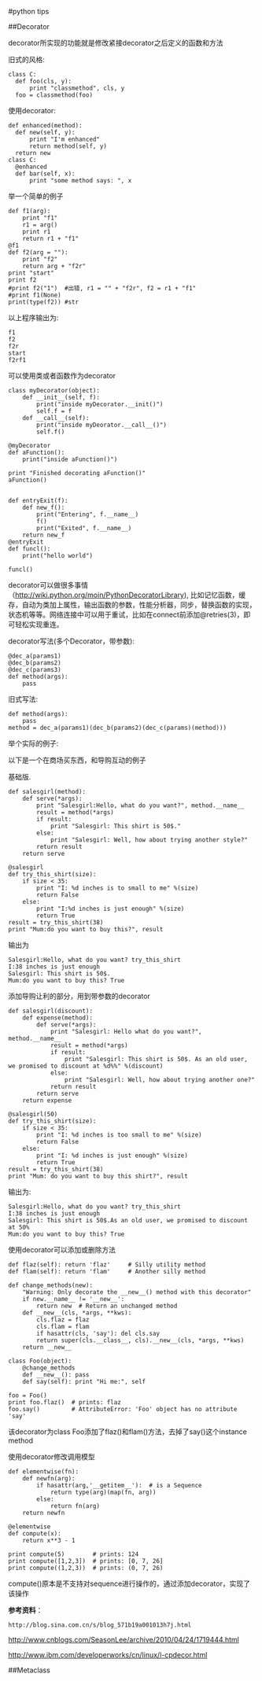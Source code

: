 #python tips

##Decorator

decorator所实现的功能就是修改紧接decorator之后定义的函数和方法

旧式的风格:

    class C:
      def foo(cls, y):
          print "classmethod", cls, y
      foo = classmethod(foo)

使用decorator:

    def enhanced(method):
      def new(self, y):
          print "I'm enhanced"
          return method(self, y)
      return new
    class C:
      @enhanced
      def bar(self, x):
          print "some method says: ", x

举一个简单的例子

    def f1(arg):
        print "f1"
        r1 = arg()
        print r1
        return r1 + "f1"
    @f1
    def f2(arg = ""):
        print "f2"
        return arg + "f2r"
    print "start"
    print f2
    #print f2("1")  #出错, r1 = "" + "f2r", f2 = r1 + "f1"
    #print f1(None)
    print(type(f2)) #str

以上程序输出为:

    f1
    f2
    f2r
    start
    f2rf1

可以使用类或者函数作为decorator

    class myDecorator(object):
        def __init__(self, f):
            print("inside myDecorator.__init()")
            self.f = f
        def __call__(self):
            print("inside myDeorator.__call__()")
            self.f()

    @myDecorator
    def aFunction():
        print("inside aFunction()")

    print "Finished decorating aFunction()"
    aFunction()

`````
`````
    def entryExit(f):
        def new_f():
            print("Entering", f.__name__)
            f()
            print("Exited", f.__name__)
        return new_f
    @entryExit
    def funcl():
        print("hello world")

    funcl()

decorator可以做很多事情（http://wiki.python.org/moin/PythonDecoratorLibrary), 比如记忆函数，缓存，自动为类加上属性，输出函数的参数，性能分析器，同步，替换函数的实现，状态机等等。网络连接中可以用于重试，比如在connect前添加@retries(3)，即可轻松实现重连。

decorator写法(多个Decorator，带参数):

    @dec_a(params1)
    @dec_b(params2)
    @dec_c(params3)
    def method(args):
        pass

旧式写法:

    def method(args):
        pass
    method = dec_a(params1)(dec_b(params2)(dec_c(params)(method)))

举个实际的例子:

以下是一个在商场买东西，和导购互动的例子

基础版.

    def salesgirl(method):
        def serve(*args):
            print "Salesgirl:Hello, what do you want?", method.__name__
            result = method(*args)
            if result:
                print "Salesgirl: This shirt is 50$."
            else:
                print "Salesgirl: Well, how about trying another style?"
            return result
        return serve

    @salesgirl
    def try_this_shirt(size):
        if size < 35:
            print "I: %d inches is to small to me" %(size)
            return False
        else:
            print "I:%d inches is just enough" %(size)
            return True
    result = try_this_shirt(38)
    print "Mum:do you want to buy this?", result

输出为

    Salesgirl:Hello, what do you want? try_this_shirt
    I:38 inches is just enough
    Salesgirl: This shirt is 50$.
    Mum:do you want to buy this? True

添加导购让利的部分，用到带参数的decorator

    def salesgirl(discount):
        def expense(method):
            def serve(*args):
                print "Salesgirl: Hello what do you want?", method.__name__
                result = method(*args)
                if result:
                    print "Salesgirl: This shirt is 50$. As an old user, we promised to discount at %d%%" %(discount)
                else:
                    print "Salesgirl: Well, how about trying another one?"
                return result
            return serve
        return expense

    @salesgirl(50)
    def try_this_shirt(size):
        if size < 35:
            print "I: %d inches is too small to me" %(size)
            return False
        else:
            print "I: %d inches is just enough" %(size)
            return True
    result = try_this_shirt(38)
    print "Mum: do you want to buy this shirt?", result

输出为:

    Salesgirl:Hello, what do you want? try_this_shirt
    I:38 inches is just enough
    Salesgirl: This shirt is 50$.As an old user, we promised to discount at 50%
    Mum:do you want to buy this? True

使用decorator可以添加或删除方法

    def flaz(self): return 'flaz'     # Silly utility method
    def flam(self): return 'flam'     # Another silly method

    def change_methods(new):
        "Warning: Only decorate the __new__() method with this decorator"
        if new.__name__ != '__new__':
            return new  # Return an unchanged method
        def __new__(cls, *args, **kws):
            cls.flaz = flaz
            cls.flam = flam
            if hasattr(cls, 'say'): del cls.say
            return super(cls.__class__, cls).__new__(cls, *args, **kws)
        return __new__

    class Foo(object):
        @change_methods
        def __new__(): pass
        def say(self): print "Hi me:", self

    foo = Foo()
    print foo.flaz()  # prints: flaz
    foo.say()         # AttributeError: 'Foo' object has no attribute 'say'

该decorator为class Foo添加了flaz()和flam()方法，去掉了say()这个instance method

使用decorator修改调用模型

    def elementwise(fn):
        def newfn(arg):
            if hasattr(arg,'__getitem__'):  # is a Sequence
                return type(arg)(map(fn, arg))
            else:
                return fn(arg)
        return newfn

    @elementwise
    def compute(x):
        return x**3 - 1

    print compute(5)        # prints: 124
    print compute([1,2,3])  # prints: [0, 7, 26]
    print compute((1,2,3))  # prints: (0, 7, 26)

compute()原本是不支持对sequence进行操作的，通过添加decorator，实现了该操作


**参考资料**：

`http://blog.sina.com.cn/s/blog_571b19a001013h7j.html`

http://www.cnblogs.com/SeasonLee/archive/2010/04/24/1719444.html

http://www.ibm.com/developerworks/cn/linux/l-cpdecor.html

##Metaclass


